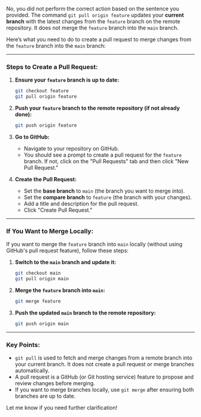 No, you did not perform the correct action based on the sentence you provided. The command `git pull origin feature` updates your **current branch** with the latest changes from the `feature` branch on the remote repository. It does not merge the `feature` branch into the `main` branch.

Here’s what you need to do to create a pull request to merge changes from the `feature` branch into the `main` branch:

---

### Steps to Create a Pull Request:
1. **Ensure your `feature` branch is up to date:**
   ```bash
   git checkout feature
   git pull origin feature
   ```

2. **Push your `feature` branch to the remote repository (if not already done):**
   ```bash
   git push origin feature
   ```

3. **Go to GitHub:**
   - Navigate to your repository on GitHub.
   - You should see a prompt to create a pull request for the `feature` branch. If not, click on the "Pull Requests" tab and then click "New Pull Request."

4. **Create the Pull Request:**
   - Set the **base branch** to `main` (the branch you want to merge into).
   - Set the **compare branch** to `feature` (the branch with your changes).
   - Add a title and description for the pull request.
   - Click "Create Pull Request."

---

### If You Want to Merge Locally:
If you want to merge the `feature` branch into `main` locally (without using GitHub's pull request feature), follow these steps:

1. **Switch to the `main` branch and update it:**
   ```bash
   git checkout main
   git pull origin main
   ```

2. **Merge the `feature` branch into `main`:**
   ```bash
   git merge feature
   ```

3. **Push the updated `main` branch to the remote repository:**
   ```bash
   git push origin main
   ```

---

### Key Points:
- `git pull` is used to fetch and merge changes from a remote branch into your current branch. It does not create a pull request or merge branches automatically.
- A pull request is a GitHub (or Git hosting service) feature to propose and review changes before merging.
- If you want to merge branches locally, use `git merge` after ensuring both branches are up to date.

Let me know if you need further clarification!